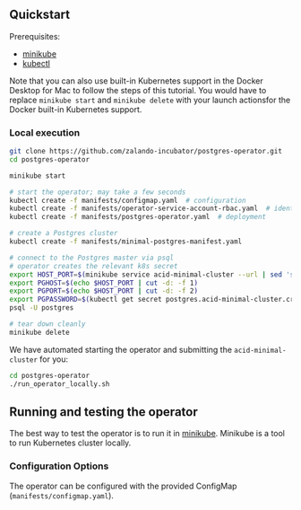 ## Quickstart

Prerequisites:

* [minikube](https://github.com/kubernetes/minikube/releases)
* [kubectl](https://kubernetes.io/docs/tasks/tools/install-kubectl/#install-kubectl-binary-via-curl)

Note that you can also use built-in Kubernetes support in the Docker Desktop
for Mac to follow the steps of this tutorial. You would have to replace
`minikube start` and `minikube delete` with your launch actionsfor the Docker
built-in Kubernetes support.

### Local execution

```bash
git clone https://github.com/zalando-incubator/postgres-operator.git
cd postgres-operator

minikube start

# start the operator; may take a few seconds
kubectl create -f manifests/configmap.yaml  # configuration
kubectl create -f manifests/operator-service-account-rbac.yaml  # identity and permissions
kubectl create -f manifests/postgres-operator.yaml  # deployment

# create a Postgres cluster
kubectl create -f manifests/minimal-postgres-manifest.yaml

# connect to the Postgres master via psql
# operator creates the relevant k8s secret
export HOST_PORT=$(minikube service acid-minimal-cluster --url | sed 's,.*/,,')
export PGHOST=$(echo $HOST_PORT | cut -d: -f 1)
export PGPORT=$(echo $HOST_PORT | cut -d: -f 2)
export PGPASSWORD=$(kubectl get secret postgres.acid-minimal-cluster.credentials -o 'jsonpath={.data.password}' | base64 -d)
psql -U postgres

# tear down cleanly
minikube delete
```

We have automated starting the operator and submitting the `acid-minimal-cluster` for you:
```bash
cd postgres-operator
./run_operator_locally.sh
```

## Running and testing the operator

The best way to test the operator is to run it in [minikube](https://kubernetes.io/docs/getting-started-guides/minikube/).
Minikube is a tool to run Kubernetes cluster locally.

### Configuration Options

The operator can be configured with the provided ConfigMap (`manifests/configmap.yaml`).
